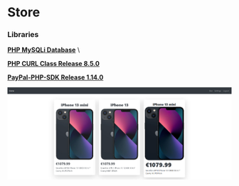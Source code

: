 <h1>Store</h1>

### Libraries

**[PHP MySQLi Database](https://github.com/ThingEngineer/PHP-MySQLi-Database-Class)** \
 
**[PHP CURL Class Release 8.5.0](https://github.com/php-curl-class/php-curl-class)** 

**[PayPal-PHP-SDK Release 1.14.0](https://github.com/paypal/PayPal-PHP-SDK)** 

<img src="img.png" alt="img">